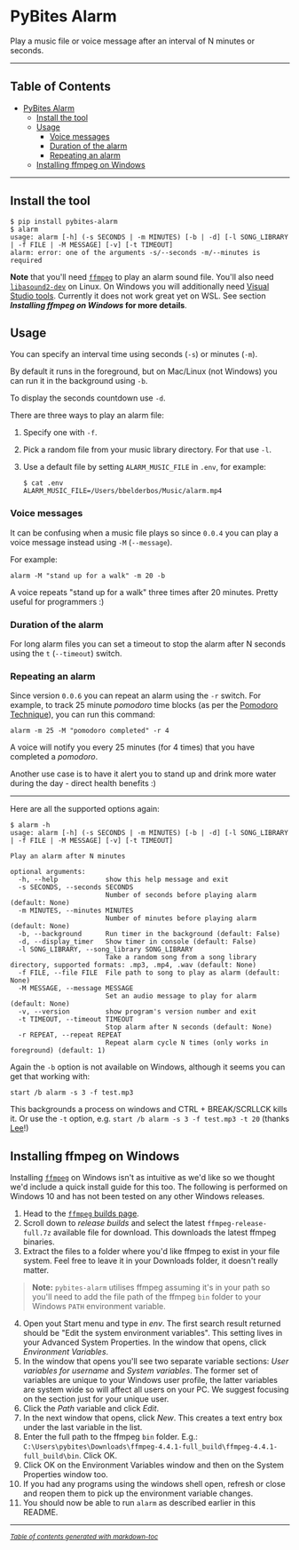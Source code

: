 # PyBites Alarm

Play a music file or voice message after an interval of N minutes or seconds.

----
## Table of Contents
- [PyBites Alarm](#pybites-alarm)
  * [Install the tool](#install-the-tool)
  * [Usage](#usage)
    + [Voice messages](#voice-messages)
    + [Duration of the alarm](#duration-of-the-alarm)
    + [Repeating an alarm](#repeating-an-alarm)
  * [Installing ffmpeg on Windows](#installing-ffmpeg-on-windows)
----

## Install the tool

```
$ pip install pybites-alarm
$ alarm
usage: alarm [-h] (-s SECONDS | -m MINUTES) [-b | -d] [-l SONG_LIBRARY | -f FILE | -M MESSAGE] [-v] [-t TIMEOUT]
alarm: error: one of the arguments -s/--seconds -m/--minutes is required
```

**Note** that you'll need [`ffmpeg`](https://www.gyan.dev/ffmpeg/builds/) to play an alarm sound file. You'll also need [`libasound2-dev`](https://packages.debian.org/sid/libasound2-dev) on Linux. On Windows you will additionally need [Visual Studio tools](https://visualstudio.microsoft.com/downloads/). Currently it does not work great yet on WSL. See section ***Installing ffmpeg on Windows* for more details**.

## Usage

You can specify an interval time using seconds (`-s`) or minutes (`-m`).

By default it runs in the foreground, but on Mac/Linux (not Windows) you can run it in the background using `-b`.

To display the seconds countdown use `-d`.

There are three ways to play an alarm file:

1. Specify one with `-f`.
2. Pick a random file from your music library directory. For that use `-l`.
3. Use a default file by setting `ALARM_MUSIC_FILE` in `.env`, for example:

	```
	$ cat .env
	ALARM_MUSIC_FILE=/Users/bbelderbos/Music/alarm.mp4
	```

### Voice messages

It can be confusing when a music file plays so since `0.0.4` you can play a voice message instead using `-M` (`--message`).

For example:

```
alarm -M "stand up for a walk" -m 20 -b
```

A voice repeats "stand up for a walk" three times after 20 minutes. Pretty useful for programmers :)

### Duration of the alarm

For long alarm files you can set a timeout to stop the alarm after N seconds using the `t` (`--timeout`) switch.

### Repeating an alarm

Since version `0.0.6` you can repeat an alarm using the `-r` switch. For example, to track 25 minute _pomodoro_ time blocks (as per the [Pomodoro Technique](https://en.wikipedia.org/wiki/Pomodoro_Technique)), you can run this command:

```
alarm -m 25 -M "pomodoro completed" -r 4
```

A voice will notify you every 25 minutes (for 4 times) that you have completed a _pomodoro_.

Another use case is to have it alert you to stand up and drink more water during the day - direct health benefits :)

---

Here are all the supported options again:

```
$ alarm -h
usage: alarm [-h] (-s SECONDS | -m MINUTES) [-b | -d] [-l SONG_LIBRARY | -f FILE | -M MESSAGE] [-v] [-t TIMEOUT]

Play an alarm after N minutes

optional arguments:
  -h, --help            show this help message and exit
  -s SECONDS, --seconds SECONDS
                        Number of seconds before playing alarm (default: None)
  -m MINUTES, --minutes MINUTES
                        Number of minutes before playing alarm (default: None)
  -b, --background      Run timer in the background (default: False)
  -d, --display_timer   Show timer in console (default: False)
  -l SONG_LIBRARY, --song_library SONG_LIBRARY
                        Take a random song from a song library directory, supported formats: .mp3, .mp4, .wav (default: None)
  -f FILE, --file FILE  File path to song to play as alarm (default: None)
  -M MESSAGE, --message MESSAGE
                        Set an audio message to play for alarm (default: None)
  -v, --version         show program's version number and exit
  -t TIMEOUT, --timeout TIMEOUT
                        Stop alarm after N seconds (default: None)
  -r REPEAT, --repeat REPEAT
                        Repeat alarm cycle N times (only works in foreground) (default: 1)
```

Again the `-b` option is not available on Windows, although it seems you can get that working with:

```
start /b alarm -s 3 -f test.mp3
```

This backgrounds a process on windows and CTRL + BREAK/SCRLLCK kills it. Or use the `-t` option, e.g. `start /b alarm -s 3 -f test.mp3 -t 20` (thanks [Lee](https://github.com/l1dge)!)

## Installing ffmpeg on Windows

Installing [`ffmpeg`](https://www.gyan.dev/ffmpeg/builds/) on Windows isn't as intuitive as we'd like so we thought we'd include a quick install guide for this too. The following is performed on Windows 10 and has not been tested on any other Windows releases.

1. Head to the [`ffmpeg` builds page](https://www.gyan.dev/ffmpeg/builds/).
2. Scroll down to *release builds* and select the latest `ffmpeg-release-full.7z` available file for download. This downloads the latest ffmpeg binaries.
3. Extract the files to a folder where you'd like ffmpeg to exist in your file system. Feel free to leave it in your Downloads folder, it doesn't really matter.

> **Note:** `pybites-alarm` utilises ffmpeg assuming it's in your path so you'll need to add the file path of the ffmpeg `bin` folder to your Windows `PATH` environment variable.

4. Open yout Start menu and type in *env*. The first search result returned should be "Edit the system environment variables". This setting lives in your Advanced System Properties. In the window that opens, click *Environment Variables*.
5. In the window that opens you'll see two separate variable sections: *User variables for username* and *System variables*. The former set of variables are unique to your Windows user profile, the latter variables are system wide so will affect all users on your PC. We suggest focusing on the section just for your unique user.
6. Click the *Path* variable and click *Edit*.
7. In the next window that opens, click *New*. This creates a text entry box under the last variable in the list.
8. Enter the full path to the ffmpeg `bin` folder. E.g.: `C:\Users\pybites\Downloads\ffmpeg-4.4.1-full_build\ffmpeg-4.4.1-full_build\bin`. Click OK.
9. Click OK on the Environment Variables window and then on the System Properties window too.
10. If you had any programs using the windows shell open, refresh or close and reopen them to pick up the environment variable changes.
11. You should now be able to run `alarm` as described earlier in this README.

----
<small><i><a href='http://ecotrust-canada.github.io/markdown-toc/'>Table of contents generated with markdown-toc</a></i></small>
